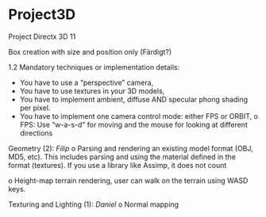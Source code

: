 # Project3D
Project Directx 3D 11

Box creation with size and position only (Färdigt?)

1.2 
Mandatory techniques or implementation details: 
- You have to use a “perspective” camera, 
- You have to use textures in your 3D models, 
- You have to implement ambient, diffuse AND specular phong shading per pixel. 
- You have to implement one camera control mode: either FPS or ORBIT, 
  o FPS: Use “w-a-s-d” for moving and the mouse for looking at different directions 
  
  
Geometry (2):
    _Filip_
  o Parsing and rendering an existing model format (OBJ, MD5, etc). This includes parsing and using the material defined in the           
    format (textures). If you use a library like Assimp, it does not count
 
   
  o Height-map terrain rendering, user can walk on the terrain using WASD keys. 
 
  
Texturing and Lighting (1): 
    _Daniel_
  o Normal mapping

